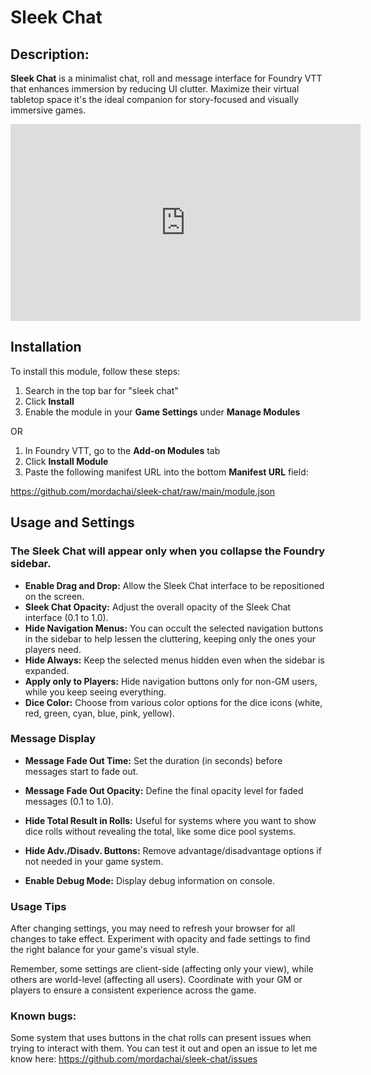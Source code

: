 # Sleek Chat

## Description:

**Sleek Chat** is a minimalist chat, roll and message interface for Foundry VTT that enhances immersion by reducing UI clutter. Maximize their virtual tabletop space it's the ideal companion for story-focused and visually immersive games.

<iframe width="560" height="315" src="https://www.youtube.com/embed/c95AF7TEV7E?si=GV0FBDPaZdu_tz3e" title="YouTube video player" frameborder="0" allow="accelerometer; autoplay; clipboard-write; encrypted-media; gyroscope; picture-in-picture; web-share" referrerpolicy="strict-origin-when-cross-origin" allowfullscreen></iframe>

## Installation

To install this module, follow these steps:

1. Search in the top bar for "sleek chat"
2. Click **Install**
3. Enable the module in your **Game Settings** under **Manage Modules**

OR

1. In Foundry VTT, go to the **Add-on Modules** tab
2. Click **Install Module**
3. Paste the following manifest URL into the bottom **Manifest URL** field:

https://github.com/mordachai/sleek-chat/raw/main/module.json


## Usage and Settings

### The Sleek Chat will appear only when you collapse the Foundry sidebar.

- **Enable Drag and Drop:** Allow the Sleek Chat interface to be repositioned on the screen.
- **Sleek Chat Opacity:** Adjust the overall opacity of the Sleek Chat interface (0.1 to 1.0).
- **Hide Navigation Menus:** You can occult the selected navigation buttons in the sidebar to help lessen the cluttering, keeping only the ones your players need.
- **Hide Always:** Keep the selected menus hidden even when the sidebar is expanded.
- **Apply only to Players:** Hide navigation buttons only for non-GM users, while you keep seeing everything.
- **Dice Color:** Choose from various color options for the dice icons (white, red, green, cyan, blue, pink, yellow).

### Message Display

- **Message Fade Out Time:** Set the duration (in seconds) before messages start to fade out.
- **Message Fade Out Opacity:** Define the final opacity level for faded messages (0.1 to 1.0).
- **Hide Total Result in Rolls:** Useful for systems where you want to show dice rolls without revealing the total, like some dice pool systems.
- **Hide Adv./Disadv. Buttons:** Remove advantage/disadvantage options if not needed in your game system.

- **Enable Debug Mode:** Display debug information on console.

### Usage Tips

After changing settings, you may need to refresh your browser for all changes to take effect.
Experiment with opacity and fade settings to find the right balance for your game's visual style.

Remember, some settings are client-side (affecting only your view), while others are world-level (affecting all users). Coordinate with your GM or players to ensure a consistent experience across the game.

### Known bugs:
Some system that uses buttons in the chat rolls can present issues when trying to interact with them. You can test it out and open an issue to let me know here: https://github.com/mordachai/sleek-chat/issues 
